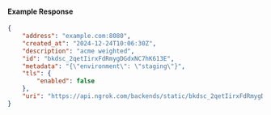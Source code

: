 <!-- Code generated for API Clients. DO NOT EDIT. -->

#### Example Response

```json
{
	"address": "example.com:8080",
	"created_at": "2024-12-24T10:06:30Z",
	"description": "acme weighted",
	"id": "bkdsc_2qetIirxFdRmygDGdxNC7hK613E",
	"metadata": "{\"environment\": \"staging\"}",
	"tls": {
		"enabled": false
	},
	"uri": "https://api.ngrok.com/backends/static/bkdsc_2qetIirxFdRmygDGdxNC7hK613E"
}
```
